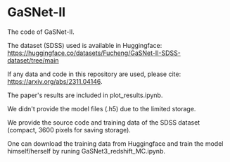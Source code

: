 # GaSNet-II
The code of GaSNet-II. 

The dataset (SDSS) used is available in Huggingface: https://huggingface.co/datasets/Fucheng/GaSNet-II-SDSS-dataset/tree/main

If any data and code in this repository are used, please cite: https://arxiv.org/abs/2311.04146.

The paper's results are included in plot_results.ipynb.

We didn't provide the model files (.h5) due to the limited storage.

We provide the source code and training data of the SDSS dataset (compact, 3600 pixels for saving storage).

One can download the training data from Huggingface and train the model himself/herself by runing GaSNet3_redshift_MC.ipynb.
